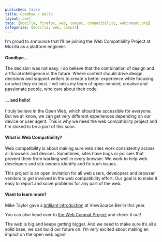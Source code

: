 ```yaml
---
published: false
title: Goodbye / Hello
layout: post
tags: [mozilla, firefox, web, compat, compatibility, webcompat.org]
categories: [mozilla, web, compat]
---
```


I’m proud to announce that I’ll be joining the Web Compatibility Project at Mozilla as a platform engineer.

#### Goodbye...

The decision was not easy. I do believe that the combination of design and artificial intelligence is the future. Where content should drive design decisions and support writers to create a better experience while focusing on what they do best. I  will miss my team of open-minded, creative and passionate people, who care about their code.

#### ... and hello!

I truly believe in the Open Web, which should be accessible for everyone. But we all know, we can get very different experiences depending on our device or user agent. This is why we need the web compatibility project and I'm stoked to be a part of this soon.

#### What is Web Compatibility?

Web compatibility is about making sure web sites work consistently across all browsers and devices. Sometimes, sites have bugs or policies that prevent them from working well in every browser. We work to help web developers and site owners identify and fix such issues.

This project is an open invitation for all web users, developers and browser vendors to get involved in the web compatibility effort. Our goal is to make it easy to report and solve problems for any part of the web.

<!---
##### How can I support the project?

Very first step (and also the most important one) is, go to https://webcompat.com/ and report bugs. There are even extensions / add-ons for Safari, Chrome and Firefox to make it easier for you! Add the description of the bug and the URL. Done!

If this is not enough and you feel, you should do more to help the web? The web combat project is developed by volunteers. 
Grab one of the bugs already reported and help us find out why this happens! The more people, the more knowledge. Also? 
You’ll finally have the voice to help change the web.
https://webcompat.com/issues?page=1&per_page=50&state=open&stage=all&sort=created&direction=desc

-->

#### Want to learn more?
Mike Taylor gave a [brilliant introduction](https://www.youtube.com/watch?v=q2kK_wd1xzY) at ViewSource Berlin this year. 

You can also head over to [the Web Compat Project](https://webcompat.com/) and check it out!



The web is big and keeps getting bigger. And we need to make sure it’s all a solid base, we can build our future on. 
I’m very excited about making an impact on the open web again!
